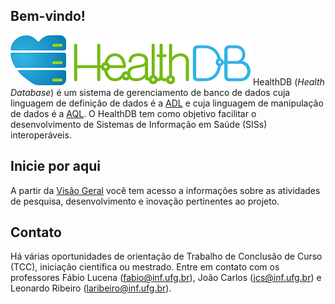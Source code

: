 ## Bem-vindo!

![](logo/c.png) HealthDB (_Health Database_) é um sistema de gerenciamento de banco de dados cuja linguagem de definição de dados é a [ADL](http://www.openehr.org/releases/AM/latest/docs/ADL2/ADL2.html) e cuja linguagem de manipulação de dados é a [AQL](http://www.openehr.org/releases/QUERY/latest/docs/AQL/AQL.html). O HealthDB tem como objetivo facilitar o desenvolvimento de Sistemas de Informação em Saúde (SISs) interoperáveis. 

## Inicie por aqui
A partir da [Visão Geral](https://github.com/kyriosdata/db/wiki/Vis%C3%A3o-geral) você tem acesso a informações sobre as atividades de pesquisa, desenvolvimento e inovação pertinentes ao projeto.

## Contato
Há várias oportunidades de orientação de Trabalho de Conclusão de Curso (TCC), iniciação científica ou mestrado. 
Entre em contato com os professores Fábio Lucena (fabio@inf.ufg.br), João Carlos (jcs@inf.ufg.br) e Leonardo Ribeiro (laribeiro@inf.ufg.br).

